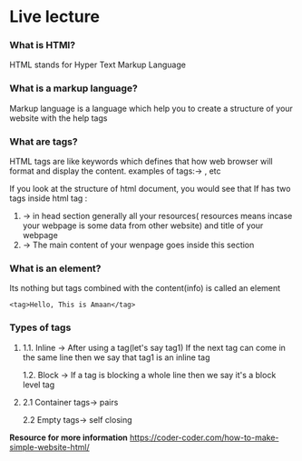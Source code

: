 # Live lecture

### What is HTMl?

HTML stands for Hyper Text Markup Language

### What is a markup language?

Markup language is a language which help you to create a structure of your website with the help tags

### What are tags?

HTML tags are like keywords which defines that how web browser will format and display the content.
examples of tags:-> <head></head>, etc

If you look at the structure of html document, you would see that
If has two tags inside html tag :

1. <head></head>-> in head section generally all your resources( resources means incase your webpage is some data from other website) and title of your webpage
2. <body></body>-> The main content of your wenpage goes inside this section

### What is an element?

Its nothing but tags combined with the content(info) is called an element

```
<tag>Hello, This is Amaan</tag>
```

### Types of tags

1.  1.1. Inline -> After using a tag(let's say tag1) If the next tag can come in the same line then we say that tag1 is an inline tag

    1.2. Block -> If a tag is blocking a whole line then we say it's a block level tag

2.  2.1 Container tags-> pairs

    2.2 Empty tags-> self closing

**Resource for more information** https://coder-coder.com/how-to-make-simple-website-html/
